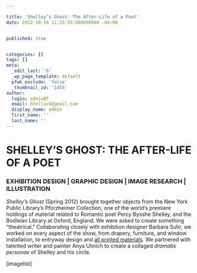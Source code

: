 ```yaml
---

title: 'Shelley’s Ghost: The After-Life of a Poet'
date: 2012-10-16 11:25:50.000000000 -04:00


published: true


categories: []
tags: []
meta:
  _edit_last: '6'
  _wp_page_template: default
  pfwk_exclude: 'false'
  _thumbnail_id: '1455'
author:
  login: adminBT
  email: btellock@gmail.com
  display_name: admin
  first_name: ''
  last_name: ''
---
```

<h1>SHELLEY’S GHOST: THE AFTER-LIFE OF A POET</h1>
<h3>EXHIBITION DESIGN | GRAPHIC DESIGN | IMAGE RESEARCH | ILLUSTRATION</h3>
<em>Shelley’s Ghost</em> (Spring 2012) brought together objects from the New York Public Library’s Pforzheimer Collection, one of the world’s premiere holdings of material related to Romantic poet Percy Bysshe Shelley, and the Bodleian Library at Oxford, England. We were asked to create something “theatrical.” Collaborating closely with exhibition designer Barbara Suhr, we worked on every aspect of the show, from drapery, furniture, and window installation, to entryway design and <a href="http://thegraphicsoffice.com/portfolio/shelleys-ghost-print-and-digital/">all printed materials</a>. We partnered with talented writer and painter Anya Ulinich to create a collaged <em>dramatis personae</em> of Shelley and his circle.


[imagelist]

